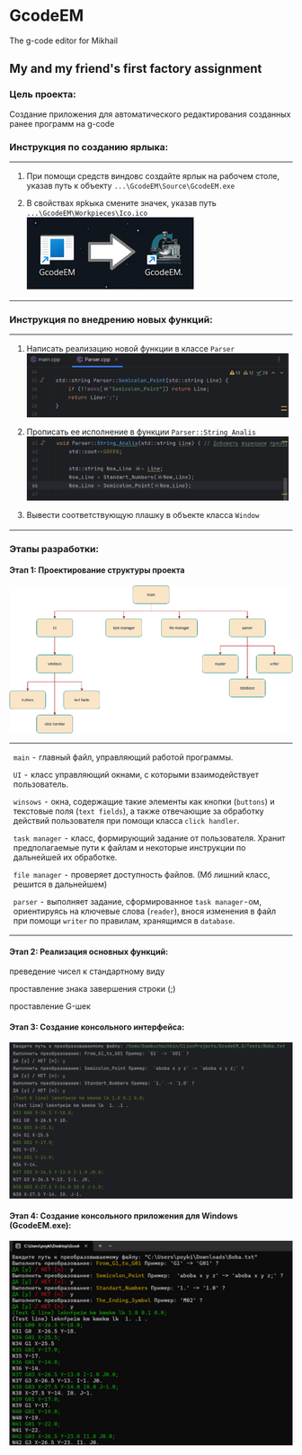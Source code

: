 # GcodeEM
The g-code editor for Mikhail

## My and my friend's first factory assignment

### Цель проекта:
Создание приложения для автоматического редактирования созданных ранее программ на g-code


### Инструкция по созданию ярлыка:
<table>
<tr>
<td style="border: none;">

1) При помощи средств виндовс создайте ярлык на рабочем столе, указав путь к объекту `...\GcodeEM\Source\GcodeEM.exe`

2) В свойствах ярkыка смените значек, указав путь `...\GcodeEM\Workpieces\Ico.ico`
![Отрисовка карты.](/Images/Icones.png)

</td> </tr> </table>



### Инструкция по внедрению новых функций:
<table>
<tr>
<td style="border: none;">

1) Написать реализацию новой функции в классе `Parser`
![Отрисовка карты.](/Images/Class_Parser.png)

2) Прописать ее исполнение в функции `Parser::String_Analis`
![Отрисовка карты.](/Images/Line_Analis.png)

3) Вывести соответствующую плашку в объекте класса `Window`

</td> </tr> </table>

### Этапы разработки:
#### Этап 1: Проектирование структуры проекта
![Отрисовка карты.](/Images/Structure.drawio.png)

<table>
<tr>
<td style="border: none;">

`main` - главный файл, управляющий работой программы.

`UI` - класс управляющий окнами, с которыми взаимодействует пользователь.

`winsows` - окна, содержащие такие элементы как кнопки (`buttons`) и текстовые поля (`text fields`), а также отвечающие за обработку действий пользователя при помощи класса `click handler`.

`task manager` - класс, формирующий задание от пользователя. Хранит предполагаемые пути к файлам и некоторые инструкции по дальнейшей их обработке.

`file manager` - проверяет доступность файлов. (Мб лишний класс, решится в дальнейшем)

`parser` - выполняет задание, сформированное `task manager`-ом, ориентируясь на ключевые слова (`reader`), внося изменения в файл при помощи `writer` по правилам, хранящимся в `database`.

</td> </tr> </table>


#### Этап 2: Реализация основных функций: 

преведение чисел к стандартному виду

проставление знака завершения строки (;)

проставление G-шек

#### Этап 3: Создание консольного интерфейса:

![Отрисовка карты.](/Images/Consol.png)

#### Этап 4: Создание консольного приложения для Windows (GcodeEM.exe):

![Отрисовка карты.](/Images/1stEXE.png)

